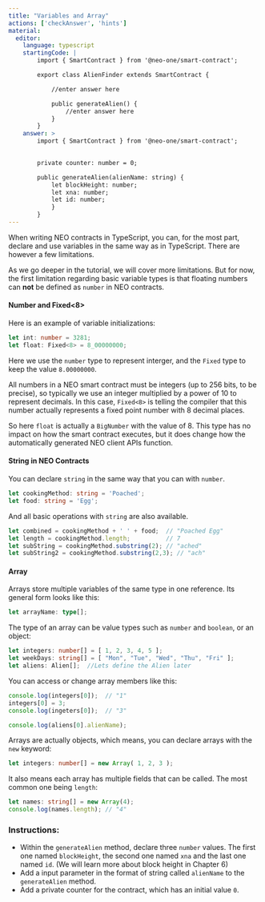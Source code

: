 ```yaml
---
title: "Variables and Array"
actions: ['checkAnswer', 'hints']
material: 
  editor:
    language: typescript
    startingCode: |
        import { SmartContract } from '@neo-one/smart-contract';

        export class AlienFinder extends SmartContract {

            //enter answer here

            public generateAlien() {
                //enter answer here
            }
        }
    answer: > 
        import { SmartContract } from '@neo-one/smart-contract';

      
        private counter: number = 0; 

        public generateAlien(alienName: string) {
            let blockHeight: number;
            let xna: number;
            let id: number;
            }
        }
---
```



When writing NEO contracts in TypeScript, you can, for the most part, declare and use variables in the same way as in TypeScript. There are however a few limitations. 

As we go deeper in the tutorial, we will cover more limitations. But for now, the first limitation regarding basic variable types is that floating numbers can **not** be defined as `number` in NEO contracts. 

#### Number and Fixed<8>

Here is an example of variable initializations: 

```typescript
let int: number = 3281;
let float: Fixed<8> = 8_00000000;
```

Here we use the `number` type to represent interger, and the `Fixed` type to keep the value `8.00000000`. 

All numbers in a NEO smart contract must be integers (up to 256 bits, to be precise), so typically we use an integer multiplied by a power of 10 to represent decimals. In this case, `Fixed<8>` is telling the compiler that this number actually represents a fixed point number with 8 decimal places.

So here `float` is actually a `BigNumber` with the value of 8. This type has no impact on how the smart contract executes, but it does change how the automatically generated NEO client APIs function.


#### String in NEO Contracts

You can declare `string` in the same way that you can with `number`. 

```typescript
let cookingMethod: string = 'Poached'; 
let food: string = 'Egg'; 
```

And all basic operations with `string` are also available.

```typescript
let combined = cookingMethod + ' ' + food;  // "Poached Egg"
let length = cookingMethod.length;          // 7
let subString = cookingMethod.substring(2); // "ached"
let subString2 = cookingMethod.substring(2,3); // "ach"
```

#### Array

Arrays store multiple variables of the same type in one reference. Its general form looks like this: 

```typescript
let arrayName: type[]; 
```

The type of an array can be value types such as `number` and `boolean`, or an object: 

```typescript
let integers: number[] = [ 1, 2, 3, 4, 5 ]; 
let weekDays: string[] = [ "Mon", "Tue", "Wed", "Thu", "Fri" ]; 
let aliens: Alien[];  //Lets define the Alien later
```

You can access or change array members like this: 

```typescript
console.log(integers[0]);  // "1"
integers[0] = 3; 
console.log(ingeters[0]);  // "3"

console.log(aliens[0].alienName);
```

Arrays are actually objects, which means, you can declare arrays with the `new` keyword: 

```typescript
let integers: number[] = new Array( 1, 2, 3 ); 
```

It also means each array has multiple fields that can be called. The most common one being `length`: 

```typescript
let names: string[] = new Array(4); 
console.log(names.length); // "4"
```

### Instructions: 

- Within the `generateAlien` method, declare three `number` values. The first one named `blockHeight`, the second one named `xna` and the last one named `id`. (We will learn more about block height in Chapter 6)
- Add a input parameter in the format of string called `alienName` to the `generateAlien` method.
- Add a private counter for the contract, which has an initial value `0`.
